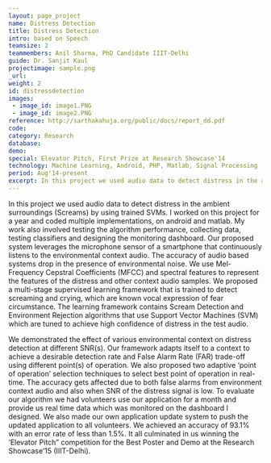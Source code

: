 ```yaml
---
layout: page_project
name: Distress Detection
title: Distress Detection
intro: based on Speech
teamsize: 2
teammembers: Anil Sharma, PhD Candidate IIIT-Delhi
guide: Dr. Sanjit Kaul
projectimage: sample.png
_url: 
weight: 2
id: distressdetection
images:
 - image_id: image1.PNG
 - image_id: image2.PNG
reference: http://sarthakahuja.org/public/docs/report_dd.pdf
code: 
category: Research
database: 
demo: 
special: Elevator Pitch, First Prize at Research Showcase'14
technology: Machine Learning, Android, PHP, Matlab, Signal Processing
period: Aug'14-present
excerpt: In this project we used audio data to detect distress in the ambient surroundings (Screams) by using trained SVMs. I worked on this project for a year and coded multiple implementations, on android and matlab. I implemented various additional features such as silence removal and spectral-feature computation. I also implemented the dashboard used to monitor the entire system in real time and push our updated application to volunteer devices. 
---
```

In this project we used audio data to detect distress in the ambient surroundings (Screams) by using trained SVMs. I worked on this project for a year and coded multiple implementations, on android and matlab. My work also involved testing the algorithm performance, collecting data, testing classifiers and designing the monitoring dashboard. Our proposed system leverages the microphone sensor of a smartphone that continuously listens to the environmental context audio. The accuracy of audio based systems drop in the presence of environmental noise. We use Mel-Frequency Cepstral Coefficients (MFCC) and spectral features to represent the features of the distress and other context audio samples. We proposed a multi-stage supervised learning framework that is trained to detect screaming and crying, which are known vocal expression of fear circumstance. The learning framework contains Scream Detection and Environment Rejection algorithms that use Support Vector Machines (SVM) which are tuned to achieve high confidence of distress in the test audio. 

We demonstrated the effect of various environmental context on distress detection at different SNR(s). Our framework adapts itself to a context to achieve a desirable detection rate and False Alarm Rate (FAR) trade-off using different point(s) of operation. We also proposed two adaptive ‘point of operation’ selection techniques to select best point of operation in real-time. The accuracy gets affected due to both false alarms from environment context audio and also when SNR of the distress signal is low. To evaluate our algorithm we had volunteers use our application for a month and provide us real time data which was monitored on the dashboard I designed. We also made our own application update system to push the updated application to all volunteers. We achieved an accuracy of 93.1% with an error rate of less than 1.5%. It all culminated in us winning the ‘Elevator Pitch” competition for the Best Poster and Demo at the Research Showcase’15 (IIIT-Delhi). 